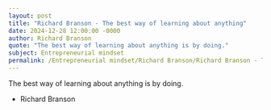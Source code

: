```yaml
---
layout: post
title: "Richard Branson - The best way of learning about anything"
date: 2024-12-28 12:00:00 -0000
author: Richard Branson
quote: "The best way of learning about anything is by doing."
subject: Entrepreneurial mindset
permalink: /Entrepreneurial mindset/Richard Branson/Richard Branson - The best way of learning about anything
---
```


The best way of learning about anything is by doing.

- Richard Branson
